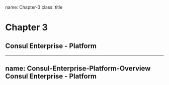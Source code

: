 name: Chapter-3
class: title
# Chapter 3
## Consul Enterprise - Platform

---
name: Consul-Enterprise-Platform-Overview
Consul Enterprise - Platform
-------------------------
